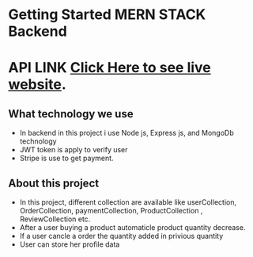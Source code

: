 # Getting Started MERN STACK  Backend

# API LINK [Click Here to see live website](https://car-parts98789.herokuapp.com/tools).

## What technology we use
* In backend in this project i use Node js, Express js, and MongoDb technology
* JWT token is apply to verify user
* Stripe is use to get payment.

## About this project
* In this project, different collection are available like userCollection, OrderCollection, paymentCollection, ProductCollection , ReviewCollection etc.
* After a user buying a product automaticle product quantity decrease.
* If a user cancle a order the quantity added in privious quantity
* User can store her profile data
